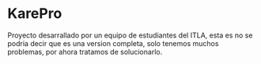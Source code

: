 # KarePro

Proyecto desarrallado por un equipo de estudiantes del ITLA, 
esta es no se podria decir que es una version completa, solo tenemos muchos problemas, por ahora tratamos de solucionarlo.
